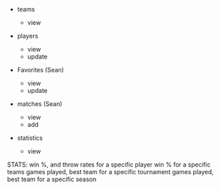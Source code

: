 - teams
    - view

- players
    - view
    - update

- Favorites (Sean)
    - view
    - update

- matches (Sean)
    - view
    - add

- statistics
    - view

STATS:
    win %, and throw rates for a specific player
    win % for a specific teams
    games played, best team for a specific tournament
    games played, best team for a specific season